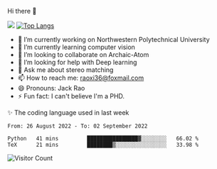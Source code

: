 Hi there 👋

![](https://github-readme-stats.vercel.app/api?username=Raohaocheng)
[![Top Langs](https://github-readme-stats.vercel.app/api/top-langs/?username=Raohaocheng&layout=compact)](https://github.com/anuraghazra/github-readme-stats)

- 🔭 I’m currently working on Northwestern Polytechnical University
- 🌱 I’m currently learning computer vision
- 👯 I’m looking to collaborate on Archaic-Atom
- 🤔 I’m looking for help with Deep learning
- 💬 Ask me about stereo matching
- 📫 How to reach me: raoxi36@foxmail.com
- 😄 Pronouns: Jack Rao
- ⚡ Fun fact: I can't believe I'm a PHD.

✨ The coding language used in last week
<!--START_SECTION:waka-->

```text
From: 26 August 2022 - To: 02 September 2022

Python   41 mins         ████████████████▓░░░░░░░░   66.02 %
TeX      21 mins         ████████▒░░░░░░░░░░░░░░░░   33.98 %
```

<!--END_SECTION:waka-->

![Visitor Count](https://profile-counter.glitch.me/Raohaocheng/count.svg)
